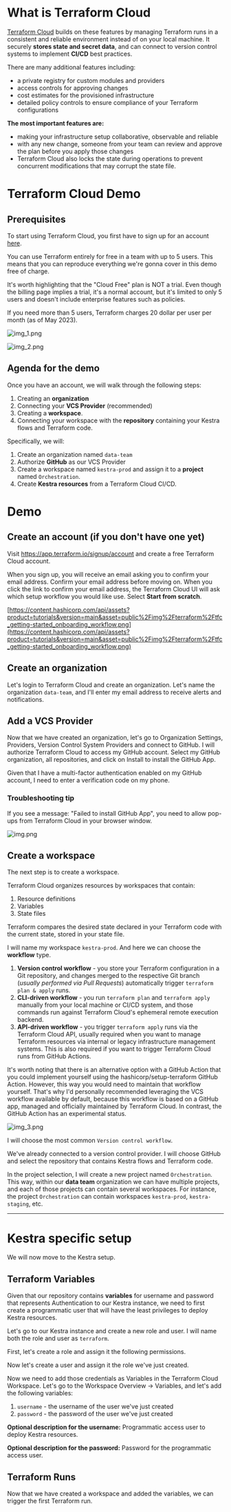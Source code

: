 
# What is Terraform Cloud

[Terraform Cloud](https://cloud.hashicorp.com/products/terraform) builds on these features by managing Terraform runs in a consistent and reliable environment instead of on your local machine. It securely **stores state and secret data**, and can connect to version control systems to implement **CI/CD** best practices.

There are many additional features including:

- a private registry for custom modules and providers
- access controls for approving changes
- cost estimates for the provisioned infrastructure
- detailed policy controls to ensure compliance of your Terraform configurations

**The most important features are:**

- making your infrastructure setup collaborative, observable and reliable
- with any new change, someone from your team can review and approve the plan before you apply those changes
- Terraform Cloud also locks the state during operations to prevent concurrent modifications that may corrupt the state file.

# Terraform Cloud Demo

## Prerequisites

To start using Terraform Cloud, you first have to sign up for an account [here](https://app.terraform.io/signup/account). 

You can use Terraform entirely for free in a team with up to 5 users. This means that you can reproduce everything we're gonna cover in this demo free of charge. 

It's worth highlighting that the "Cloud Free" plan is NOT a trial. Even though the billing page implies a trial, it's a normal account, but it's limited to only 5 users and doesn't include enterprise features such as policies.

If you need more than 5 users, Terraform charges 20 dollar per user per month (as of May 2023).

![img_1.png](images/img_1.png)

![img_2.png](images/img_2.png)



## Agenda for the demo
Once you have an account, we will walk through the following steps:
1. Creating an **organization** 
2. Connecting your **VCS Provider** (recommended) 
3. Creating a **workspace**. 
4. Connecting your workspace with the **repository** containing your Kestra flows and Terraform code.

Specifically, we will:

1. Create an organization named `data-team`
2. Authorize **GitHub** as our VCS Provider
3. Create a workspace named `kestra-prod` and assign it to a **project** named `Orchestration`.
4. Create **Kestra resources** from a Terraform Cloud CI/CD.


# Demo

## Create an account (if you don't have one yet)

Visit https://app.terraform.io/signup/account and create a free Terraform Cloud account.

When you sign up, you will receive an email asking you to confirm your email address. Confirm your email address before moving on. When you click the link to confirm your email address, the Terraform Cloud UI will ask which setup workflow you would like use. Select **Start from scratch**.

[https://content.hashicorp.com/api/assets?product=tutorials&version=main&asset=public%2Fimg%2Fterraform%2Ftfc_getting-started_onboarding_workflow.png](https://content.hashicorp.com/api/assets?product=tutorials&version=main&asset=public%2Fimg%2Fterraform%2Ftfc_getting-started_onboarding_workflow.png)


## Create an organization
Let's login to Terraform Cloud and create an organization. Let's name the organization `data-team`, and I'll enter my email address to receive alerts and notifications.

## Add a VCS Provider
Now that we have created an organization, let's go to Organization Settings, Providers, Version Control System Providers and connect to GitHub. I will authorize Terraform Cloud to access my GitHub account. Select my GitHub organization, all repositories, and click on Install to install the GitHub App. 

Given that I have a multi-factor authentication enabled on my GitHub account, I need to enter a verification code on my phone.


### Troubleshooting tip
If you see a message: "Failed to install GitHub App", you need to allow pop-ups from Terraform Cloud in your browser window. 

![img.png](images/img.png)


## Create a workspace
The next step is to create a workspace. 

Terraform Cloud organizes resources by workspaces that contain:
1. Resource definitions
2. Variables
3. State files

Terraform compares the desired state declared in your Terraform code with the current state, stored in your state file.


I will name my workspace `kestra-prod`. And here we can choose the **workflow** type. 


1. **Version control workflow** - you store your Terraform configuration in a Git repository, and changes merged to the respective Git branch (_usually performed via Pull Requests_) automatically trigger `terraform plan & apply` runs.
2. **CLI-driven workflow** - you run `terraform plan` and `terraform apply` manually from your local machine or CI/CD system, and those commands run against Terraform Cloud's ephemeral remote execution backend.
3. **API-driven workflow** - you trigger `terraform apply` runs via the Terraform Cloud API, usually required when you want to manage Terraform resources via internal or legacy infrastructure management systems. This is also required if you want to trigger Terraform Cloud runs from GitHub Actions.


It's worth noting that there is an alternative option with a GitHub Action that you could implement yourself using the hashicorp/setup-terraform GitHub Action. However, this way you would need to maintain that workflow yourself. That's why I'd personally recommended leveraging the VCS workflow available by default, because this workflow is based on a GitHub app, managed and officially maintained by Terraform Cloud. In contrast, the GitHub Action has an experimental status. 

![img_3.png](images/img_3.png)

I will choose the most common `Version control workflow`.

We've already connected to a version control provider. I will choose GitHub and select the repository that contains Kestra flows and Terraform code.

In the project selection, I will create a new project named `Orchestration`. This way, within our **data team** organization we can have multiple projects, and each of those projects can contain several workspaces. For instance, the project `Orchestration` can contain workspaces `kestra-prod`, `kestra-staging`, etc.

---

# Kestra specific setup

We will now move to the Kestra setup. 

## Terraform Variables
Given that our repository contains **variables** for username and password that represents Authentication to our Kestra instance, we need to first create a programmatic user that will have the least privileges to deploy Kestra resources.

Let's go to our Kestra instance and create a new role and user. I will name both the role and user as `terraform`.

First, let's create a role and assign it the following permissions.

Now let's create a user and assign it the role we've just created. 

Now we need to add those credentials as Variables in the Terraform Cloud Workspace. Let's go to the Workspace Overview -> Variables, and let's add the following variables:

1. `username` - the username of the user we've just created
2. `password` - the password of the user we've just created

**Optional description for the username:** 
Programmatic access user to deploy Kestra resources.

**Optional description for the password:**
Password for the programmatic access user.


## Terraform Runs
Now that we have created a workspace and added the variables, we can trigger the first Terraform run. 


